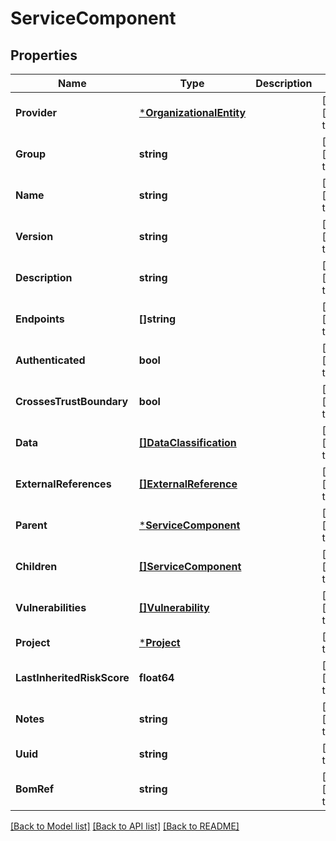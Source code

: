# ServiceComponent

## Properties
Name | Type | Description | Notes
------------ | ------------- | ------------- | -------------
**Provider** | [***OrganizationalEntity**](OrganizationalEntity.md) |  | [optional] [default to null]
**Group** | **string** |  | [optional] [default to null]
**Name** | **string** |  | [optional] [default to null]
**Version** | **string** |  | [optional] [default to null]
**Description** | **string** |  | [optional] [default to null]
**Endpoints** | **[]string** |  | [optional] [default to null]
**Authenticated** | **bool** |  | [optional] [default to null]
**CrossesTrustBoundary** | **bool** |  | [optional] [default to null]
**Data** | [**[]DataClassification**](DataClassification.md) |  | [optional] [default to null]
**ExternalReferences** | [**[]ExternalReference**](ExternalReference.md) |  | [optional] [default to null]
**Parent** | [***ServiceComponent**](ServiceComponent.md) |  | [optional] [default to null]
**Children** | [**[]ServiceComponent**](ServiceComponent.md) |  | [optional] [default to null]
**Vulnerabilities** | [**[]Vulnerability**](Vulnerability.md) |  | [optional] [default to null]
**Project** | [***Project**](Project.md) |  | [default to null]
**LastInheritedRiskScore** | **float64** |  | [optional] [default to null]
**Notes** | **string** |  | [optional] [default to null]
**Uuid** | **string** |  | [default to null]
**BomRef** | **string** |  | [optional] [default to null]

[[Back to Model list]](../README.md#documentation-for-models) [[Back to API list]](../README.md#documentation-for-api-endpoints) [[Back to README]](../README.md)


